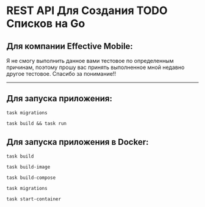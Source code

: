 # REST API Для Создания TODO Списков на Go

## Для компании Effective Mobile:

Я не смогу выполнить данное вами тестовое по определенным причинам, поэтому прошу вас принять выполненное мной недавно другое тестовое. Спасибо за понимание!!

---
## Для запуска приложения:
 ```task migrations```
 
```task build && task run```

## Для запуска приложения в Docker:
```task build```

```task build-image```

```task build-compose```

```task migrations```

```task start-container```
